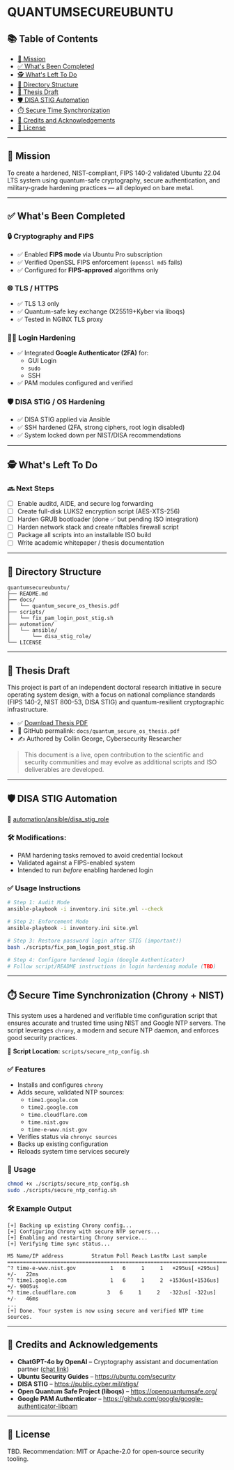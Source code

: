 # QUANTUMSECUREUBUNTU

## 📚 Table of Contents

- [🔐 Mission](#-mission)
- [✅ What's Been Completed](#-whats-been-completed)
- [🕵️ What's Left To Do](#-whats-left-to-do)
- [📁 Directory Structure](#-directory-structure)
- [📄 Thesis Draft](#-thesis-draft)
- [🛡️ DISA STIG Automation](#-disa-stig-automation)
- [⏱️ Secure Time Synchronization](#-secure-time-synchronization)
- [🧠 Credits and Acknowledgements](#-credits-and-acknowledgements)
- [📜 License](#-license)

---

## 🔐 Mission

To create a hardened, NIST-compliant, FIPS 140-2 validated Ubuntu 22.04 LTS system using quantum-safe cryptography, secure authentication, and military-grade hardening practices — all deployed on bare metal.

---

## ✅ What's Been Completed

### 🔒 Cryptography and FIPS

- ✅ Enabled **FIPS mode** via Ubuntu Pro subscription
- ✅ Verified OpenSSL FIPS enforcement (`openssl md5` fails)
- ✅ Configured for **FIPS-approved** algorithms only

### 🌐 TLS / HTTPS

- ✅ TLS 1.3 only
- ✅ Quantum-safe key exchange (X25519+Kyber via liboqs)
- ✅ Tested in NGINX TLS proxy

### 🧑‍💻 Login Hardening

- ✅ Integrated **Google Authenticator (2FA)** for:
  - GUI Login
  - `sudo`
  - SSH
- ✅ PAM modules configured and verified

### 🛡️ DISA STIG / OS Hardening

- ✅ DISA STIG applied via Ansible
- ✅ SSH hardened (2FA, strong ciphers, root login disabled)
- ✅ System locked down per NIST/DISA recommendations

---

## 🕵️ What's Left To Do

### 🔜 Next Steps

- [ ] Enable auditd, AIDE, and secure log forwarding
- [ ] Create full-disk LUKS2 encryption script (AES-XTS-256)
- [ ] Harden GRUB bootloader (done ✅ but pending ISO integration)
- [ ] Harden network stack and create nftables firewall script
- [ ] Package all scripts into an installable ISO build
- [ ] Write academic whitepaper / thesis documentation

---

## 📁 Directory Structure

```
quantumsecureubuntu/
├── README.md
├── docs/
│   └── quantum_secure_os_thesis.pdf
├── scripts/
│   └── fix_pam_login_post_stig.sh
├── automation/
│   └── ansible/
│       └── disa_stig_role/
└── LICENSE
```

---

## 📄 Thesis Draft

This project is part of an independent doctoral research initiative in secure operating system design, with a focus on national compliance standards (FIPS 140-2, NIST 800-53, DISA STIG) and quantum-resilient cryptographic infrastructure.

- ✅ [Download Thesis PDF](./docs/quantum_secure_os_thesis.pdf)
- 🔗 GitHub permalink: `docs/quantum_secure_os_thesis.pdf`
- ✍️ Authored by Collin George, Cybersecurity Researcher

> This document is a live, open contribution to the scientific and security communities and may evolve as additional scripts and ISO deliverables are developed.

---

## 🛡️ DISA STIG Automation

📁 [automation/ansible/disa_stig_role](./automation/ansible/disa_stig_role)

### 🛠️ Modifications:

- PAM hardening tasks removed to avoid credential lockout
- Validated against a FIPS-enabled system
- Intended to run *before* enabling hardened login

### ✅ Usage Instructions

```bash
# Step 1: Audit Mode
ansible-playbook -i inventory.ini site.yml --check

# Step 2: Enforcement Mode
ansible-playbook -i inventory.ini site.yml

# Step 3: Restore password login after STIG (important!)
bash ./scripts/fix_pam_login_post_stig.sh

# Step 4: Configure hardened login (Google Authenticator)
# Follow script/README instructions in login hardening module (TBD)
```
---

## ⏱️ Secure Time Synchronization (Chrony + NIST)

This system uses a hardened and verifiable time configuration script that ensures accurate and trusted time using NIST and Google NTP servers. The script leverages `chrony`, a modern and secure NTP daemon, and enforces good security practices.

📄 **Script Location:** `scripts/secure_ntp_config.sh`

### ✅ Features

- Installs and configures `chrony`
- Adds secure, validated NTP sources:
  - `time1.google.com`
  - `time2.google.com`
  - `time.cloudflare.com`
  - `time.nist.gov`
  - `time-e-wwv.nist.gov`
- Verifies status via `chronyc sources`
- Backs up existing configuration
- Reloads system time services securely

### 🚀 Usage

```bash
chmod +x ./scripts/secure_ntp_config.sh
sudo ./scripts/secure_ntp_config.sh
```

### 🛠️ Example Output

```text
[+] Backing up existing Chrony config...
[+] Configuring Chrony with secure NTP servers...
[+] Enabling and restarting Chrony service...
[+] Verifying time sync status...

MS Name/IP address         Stratum Poll Reach LastRx Last sample
===============================================================================
^? time-e-wwv.nist.gov           1   6     1     1   +295us[ +295us] +/-   22ms
^? time1.google.com              1   6     1     2  +1536us[+1536us] +/- 9005us
^? time.cloudflare.com          3   6     1     2   -322us[ -322us] +/-   46ms
...
[+] Done. Your system is now using secure and verified NTP time sources.
```
---

## 🧠 Credits and Acknowledgements

- **ChatGPT-4o by OpenAI** – Cryptography assistant and documentation partner ([chat link](https://chat.openai.com/share/684723d0-b094-8000-adbb-33a75f34c238))
- **Ubuntu Security Guides** – https://ubuntu.com/security
- **DISA STIG** – https://public.cyber.mil/stigs/
- **Open Quantum Safe Project (liboqs)** – https://openquantumsafe.org/
- **Google PAM Authenticator** – https://github.com/google/google-authenticator-libpam

---

## 📜 License

TBD. Recommendation: MIT or Apache-2.0 for open-source security tooling.
